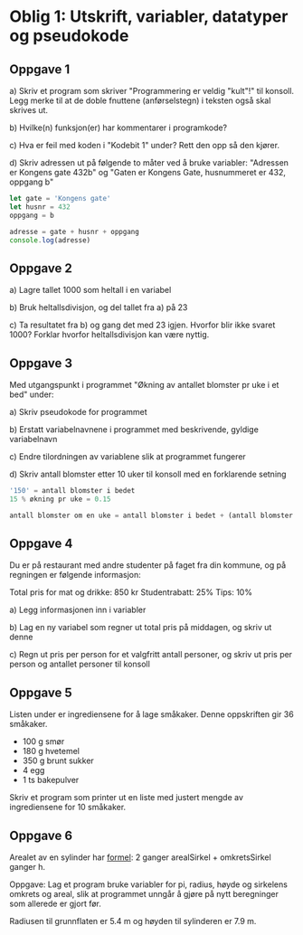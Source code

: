 # Oblig 1: Utskrift, variabler, datatyper og pseudokode

## Oppgave 1

 a) Skriv et program som skriver "Programmering er veldig "kult"!" til konsoll. Legg merke til at de doble fnuttene (anførselstegn) i teksten også skal skrives ut.

 b) Hvilke(n) funksjon(er) har kommentarer i programkode?

 c) Hva er feil med koden i "Kodebit 1" under? Rett den opp så den kjører.

d) Skriv adressen ut på følgende to måter ved å bruke variabler: "Adressen er Kongens gate 432b" og "Gaten er Kongens Gate, husnummeret er 432, oppgang b"

```JavaScript
let gate = 'Kongens gate'
let husnr = 432
oppgang = b

adresse = gate + husnr + oppgang
console.log(adresse)
```

## Oppgave 2

a) Lagre tallet 1000 som heltall i en variabel

b) Bruk heltallsdivisjon, og del tallet fra a) på 23

c) Ta resultatet fra b) og gang det med 23 igjen. Hvorfor blir ikke svaret 1000? Forklar hvorfor heltallsdivisjon kan være nyttig.

## Oppgave 3

Med utgangspunkt i programmet "Økning av antallet blomster pr uke i et bed" under:

a) Skriv pseudokode for programmet

b) Erstatt variabelnavnene i programmet med beskrivende, gyldige variabelnavn

c) Endre tilordningen av variablene slik at programmet fungerer

d) Skriv antall blomster etter 10 uker til konsoll med en forklarende setning

```JavaScript
'150' = antall blomster i bedet
15 % økning pr uke = 0.15

antall blomster om en uke = antall blomster i bedet + (antall blomster i bedet * 15 % økning pr uke)
```

## Oppgave 4

Du er på restaurant med andre studenter på faget fra din kommune, og på regningen er følgende informasjon:

Total pris for mat og drikke: 850 kr
Studentrabatt: 25%
Tips: 10%

a) Legg informasjonen inn i variabler

b) Lag en ny variabel som regner ut total pris på middagen, og skriv ut denne

c) Regn ut pris per person for et valgfritt antall personer, og skriv ut pris per person og antallet personer til konsoll

## Oppgave 5

Listen under er ingrediensene for å lage småkaker. Denne oppskriften gir 36 småkaker.

- 100 g smør
- 180 g hvetemel
- 350 g brunt sukker
- 4 egg
- 1 ts bakepulver

Skriv et program som printer ut en liste med justert mengde av ingrediensene for 10 småkaker.

## Oppgave 6

Arealet av en sylinder har <a href="https://www.matematikk.org/artikkel.html?tid=154998&within_tid=154319">formel</a>: 2 ganger arealSirkel + omkretsSirkel ganger h.

Oppgave: Lag et program bruke variabler for pi, radius, høyde og sirkelens omkrets og areal, slik at programmet unngår å gjøre på nytt beregninger som allerede er gjort før.

Radiusen til grunnflaten er 5.4 m og høyden til sylinderen er 7.9 m.
